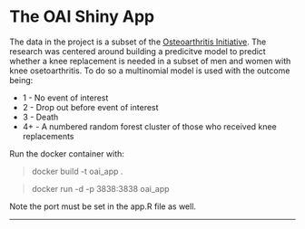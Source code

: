 # The OAI Shiny App
The data in the project is a subset of the [Osteoarthritis Initiative](https://nda.nih.gov/oai/). The research was centered around building a predicitve model to predict whether a knee replacement is needed in a subset of men and women with knee osetoarthritis. To do so a multinomial model is used with the outcome being:
- 1 - No event of interest
- 2 -  Drop out before event of interest
- 3 - Death
- 4+ - A numbered random forest cluster of those who received knee replacements

Run the docker container with:
> docker build -t oai_app . 
 
> docker run -d -p 3838:3838 oai_app

Note the port must be set in the app.R file as well. 

---
